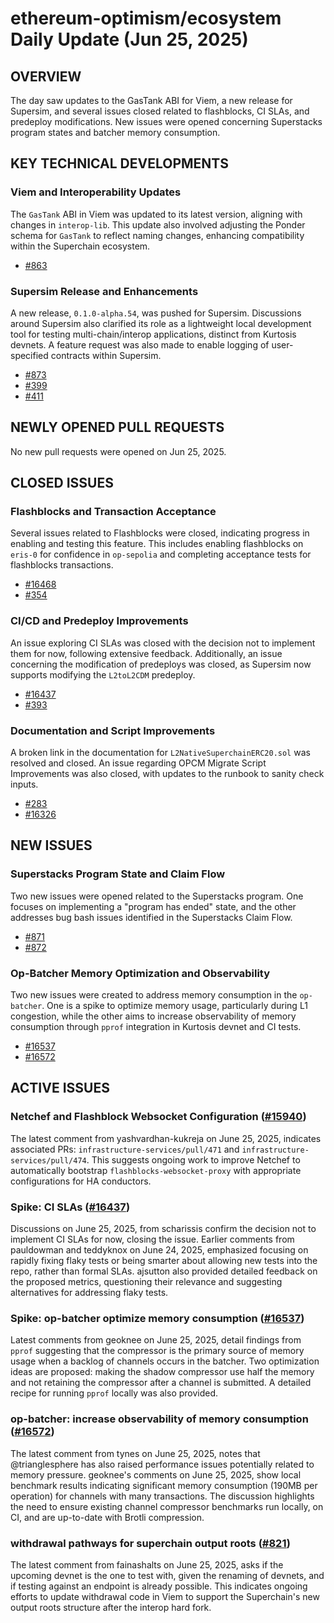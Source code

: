 # ethereum-optimism/ecosystem Daily Update (Jun 25, 2025)
## OVERVIEW 
The day saw updates to the GasTank ABI for Viem, a new release for Supersim, and several issues closed related to flashblocks, CI SLAs, and predeploy modifications. New issues were opened concerning Superstacks program states and batcher memory consumption.

## KEY TECHNICAL DEVELOPMENTS

### Viem and Interoperability Updates
The `GasTank` ABI in Viem was updated to its latest version, aligning with changes in `interop-lib`. This update also involved adjusting the Ponder schema for `GasTank` to reflect naming changes, enhancing compatibility within the Superchain ecosystem.
- [#863](https://github.com/ethereum-optimism/ecosystem/pull/863)

### Supersim Release and Enhancements
A new release, `0.1.0-alpha.54`, was pushed for Supersim. Discussions around Supersim also clarified its role as a lightweight local development tool for testing multi-chain/interop applications, distinct from Kurtosis devnets. A feature request was also made to enable logging of user-specified contracts within Supersim.
- [#873](https://github.com/ethereum-optimism/ecosystem/pull/873)
- [#399](https://github.com/ethereum-optimism/ecosystem/issues/399)
- [#411](https://github.com/ethereum-optimism/ecosystem/issues/411)

## NEWLY OPENED PULL REQUESTS
No new pull requests were opened on Jun 25, 2025.

## CLOSED ISSUES

### Flashblocks and Transaction Acceptance
Several issues related to Flashblocks were closed, indicating progress in enabling and testing this feature. This includes enabling flashblocks on `eris-0` for confidence in `op-sepolia` and completing acceptance tests for flashblocks transactions.
- [#16468](https://github.com/ethereum-optimism/ecosystem/issues/16468)
- [#354](https://github.com/ethereum-optimism/ecosystem/issues/354)

### CI/CD and Predeploy Improvements
An issue exploring CI SLAs was closed with the decision not to implement them for now, following extensive feedback. Additionally, an issue concerning the modification of predeploys was closed, as Supersim now supports modifying the `L2toL2CDM` predeploy.
- [#16437](https://github.com/ethereum-optimism/ecosystem/issues/16437)
- [#393](https://github.com/ethereum-optimism/ecosystem/issues/393)

### Documentation and Script Improvements
A broken link in the documentation for `L2NativeSuperchainERC20.sol` was resolved and closed. An issue regarding OPCM Migrate Script Improvements was also closed, with updates to the runbook to sanity check inputs.
- [#283](https://github.com/ethereum-optimism/ecosystem/issues/283)
- [#16326](https://github.com/ethereum-optimism/ecosystem/issues/16326)

## NEW ISSUES

### Superstacks Program State and Claim Flow
Two new issues were opened related to the Superstacks program. One focuses on implementing a "program has ended" state, and the other addresses bug bash issues identified in the Superstacks Claim Flow.
- [#871](https://github.com/ethereum-optimism/ecosystem/issues/871)
- [#872](https://github.com/ethereum-optimism/ecosystem/issues/872)

### Op-Batcher Memory Optimization and Observability
Two new issues were created to address memory consumption in the `op-batcher`. One is a spike to optimize memory usage, particularly during L1 congestion, while the other aims to increase observability of memory consumption through `pprof` integration in Kurtosis devnet and CI tests.
- [#16537](https://github.com/ethereum-optimism/ecosystem/issues/16537)
- [#16572](https://github.com/ethereum-optimism/ecosystem/issues/16572)

## ACTIVE ISSUES

### Netchef and Flashblock Websocket Configuration ([#15940](https://github.com/ethereum-optimism/ecosystem/issues/15940))
The latest comment from yashvardhan-kukreja on June 25, 2025, indicates associated PRs: `infrastructure-services/pull/471` and `infrastructure-services/pull/474`. This suggests ongoing work to improve Netchef to automatically bootstrap `flashblocks-websocket-proxy` with appropriate configurations for HA conductors.

### Spike: CI SLAs ([#16437](https://github.com/ethereum-optimism/ecosystem/issues/16437))
Discussions on June 25, 2025, from scharissis confirm the decision not to implement CI SLAs for now, closing the issue. Earlier comments from pauldowman and teddyknox on June 24, 2025, emphasized focusing on rapidly fixing flaky tests or being smarter about allowing new tests into the repo, rather than formal SLAs. ajsutton also provided detailed feedback on the proposed metrics, questioning their relevance and suggesting alternatives for addressing flaky tests.

### Spike: op-batcher optimize memory consumption ([#16537](https://github.com/ethereum-optimism/ecosystem/issues/16537))
Latest comments from geoknee on June 25, 2025, detail findings from `pprof` suggesting that the compressor is the primary source of memory usage when a backlog of channels occurs in the batcher. Two optimization ideas are proposed: making the shadow compressor use half the memory and not retaining the compressor after a channel is submitted. A detailed recipe for running `pprof` locally was also provided.

### op-batcher: increase observability of memory consumption ([#16572](https://github.com/ethereum-optimism/ecosystem/issues/16572))
The latest comment from tynes on June 25, 2025, notes that @trianglesphere has also raised performance issues potentially related to memory pressure. geoknee's comments on June 25, 2025, show local benchmark results indicating significant memory consumption (190MB per operation) for channels with many transactions. The discussion highlights the need to ensure existing channel compressor benchmarks run locally, on CI, and are up-to-date with Brotli compression.

### withdrawal pathways for superchain output roots ([#821](https://github.com/ethereum-optimism/ecosystem/issues/821))
The latest comment from fainashalts on June 25, 2025, asks if the upcoming devnet is the one to test with, given the renaming of devnets, and if testing against an endpoint is already possible. This indicates ongoing efforts to update withdrawal code in Viem to support the Superchain's new output roots structure after the interop hard fork.